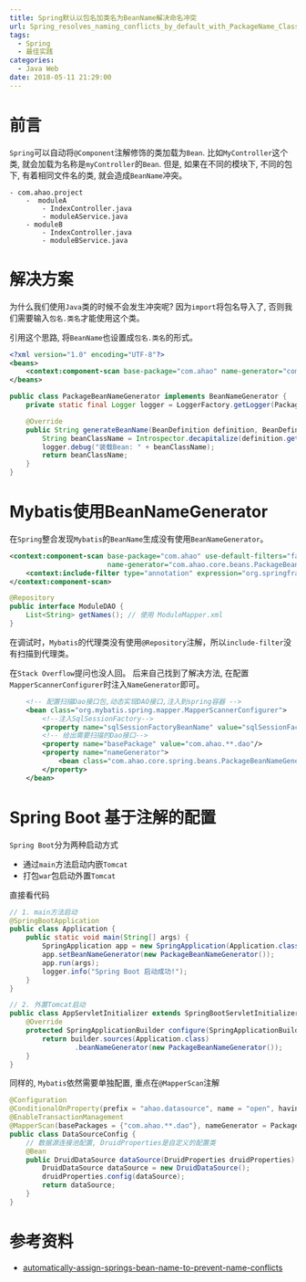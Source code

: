 ```yaml
---
title: Spring默认以包名加类名为BeanName解决命名冲突
url: Spring_resolves_naming_conflicts_by_default_with_PackageName_ClassName_BeanName
tags:
  - Spring
  - 最佳实践
categories:
  - Java Web
date: 2018-05-11 21:29:00
---
```

# 前言
`Spring`可以自动将`@Component`注解修饰的类加载为`Bean`.
比如`MyController`这个类, 就会加载为名称是`myController`的`Bean`.
但是, 如果在不同的模块下, 不同的包下, 有着相同文件名的类, 就会造成`BeanName`冲突。
```
- com.ahao.project
    -  moduleA
        - IndexController.java
        - moduleAService.java
    - moduleB
        - IndexController.java
        - moduleBService.java
```

<!-- more -->

# 解决方案
为什么我们使用`Java`类的时候不会发生冲突呢?
因为`import`将包名导入了, 否则我们需要输入`包名.类名`才能使用这个类。

引用这个思路, 将`BeanName`也设置成`包名.类名`的形式。
```xml
<?xml version="1.0" encoding="UTF-8"?>
<beans>
    <context:component-scan base-package="com.ahao" name-generator="com.ahao.core.spring.bean.PackageBeanNameGenerator"/>
</beans>
```
```java
public class PackageBeanNameGenerator implements BeanNameGenerator {
    private static final Logger logger = LoggerFactory.getLogger(PackageBeanNameGenerator.class);

    @Override
    public String generateBeanName(BeanDefinition definition, BeanDefinitionRegistry registry) {
        String beanClassName = Introspector.decapitalize(definition.getBeanClassName());
        logger.debug("装载Bean: " + beanClassName);
        return beanClassName;
    }
}
```

# Mybatis使用BeanNameGenerator
在`Spring`整合发现`Mybatis`的`BeanName`生成没有使用`BeanNameGenerator`。
```xml
<context:component-scan base-package="com.ahao" use-default-filters="false"
                        name-generator="com.ahao.core.beans.PackageBeanNameGenerator">
    <context:include-filter type="annotation" expression="org.springframework.stereotype.Repository"/>
</context:component-scan>
```
```java
@Repository
public interface ModuleDAO {
    List<String> getNames(); // 使用 ModuleMapper.xml
}
```
在调试时，`Mybatis`的代理类没有使用`@Repository`注解，所以`include-filter`没有扫描到代理类。

在`Stack Overflow`提问也没人回。
后来自己找到了解决方法, 在配置`MapperScannerConfigurer`时注入`NameGenerator`即可。
```xml
    <!-- 配置扫描Dao接口包,动态实现DAO接口,注入到spring容器 -->
    <bean class="org.mybatis.spring.mapper.MapperScannerConfigurer">
        <!--注入SqlSessionFactory-->
        <property name="sqlSessionFactoryBeanName" value="sqlSessionFactory"/>
        <!-- 给出需要扫描的Dao接口-->
        <property name="basePackage" value="com.ahao.**.dao"/>
        <property name="nameGenerator">
            <bean class="com.ahao.core.spring.beans.PackageBeanNameGenerator"/>
        </property>
    </bean>
```

# Spring Boot 基于注解的配置
`Spring Boot`分为两种启动方式
- 通过`main`方法启动内嵌`Tomcat`
- 打包`war`包启动外置`Tomcat`

直接看代码
```java
// 1. main方法启动
@SpringBootApplication
public class Application {
    public static void main(String[] args) {
        SpringApplication app = new SpringApplication(Application.class);
        app.setBeanNameGenerator(new PackageBeanNameGenerator());
        app.run(args);
        logger.info("Spring Boot 启动成功!");
    }
}

// 2. 外置Tomcat启动
public class AppServletInitializer extends SpringBootServletInitializer {
    @Override
    protected SpringApplicationBuilder configure(SpringApplicationBuilder builder) {
        return builder.sources(Application.class)
                .beanNameGenerator(new PackageBeanNameGenerator());
    }
}
```
同样的, `Mybatis`依然需要单独配置, 重点在`@MapperScan`注解
```java
@Configuration
@ConditionalOnProperty(prefix = "ahao.datasource", name = "open", havingValue = "false", matchIfMissing = true)
@EnableTransactionManagement
@MapperScan(basePackages = {"com.ahao.**.dao"}, nameGenerator = PackageBeanNameGenerator.class)
public class DataSourceConfig {
    // 数据源连接池配置, DruidProperties是自定义的配置类
    @Bean
    public DruidDataSource dataSource(DruidProperties druidProperties) {
        DruidDataSource dataSource = new DruidDataSource();
        druidProperties.config(dataSource);
        return dataSource;
    }
}
```

# 参考资料
- [automatically-assign-springs-bean-name-to-prevent-name-conflicts](https://stackoverflow.com/questions/5414215)
